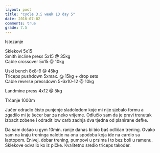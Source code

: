 ```yaml
---
layout: post
title: "cycle 3.5 week 13 day 5"
date: 2016-07-02
comments: true
grade: 7.5
---
```


Istezanje

Sklekovi 5x15  
Smith incline press 5x15 @ 35kg   
Cable crossover 5x15 @ 10kg  

Uski bench 8x8-9 @ 45kg   
Triceps pushdown 5xmax. @ 15kg + drop sets    
Cable reverse pressdown 5-6x10-12 @ 10kg  

Landmine press 4x12 @ 5kg    

Trčanje 1000m

Jučer odradio čisto punjenje sladoledom koje mi nije sjebalo formu a zgadilo mi je šećer bar za neko vrijeme. Odlučio sam da je pravi trenutak izbacit zobene i odradit low carb zadnja dva tjedna od planirane defke.

Da sam došao u gym 10min. ranije danas bi bio baš odličan trening. Ovako sam na kraju treninga naletio na onu spodobu koja ide na cardio sa laptopom. Enivej, dobar trening, pumpovi u prsima i to bez boli u ramenu. Sklekove odvalio ko iz pičke. Kvalitetno sredio triceps također.
